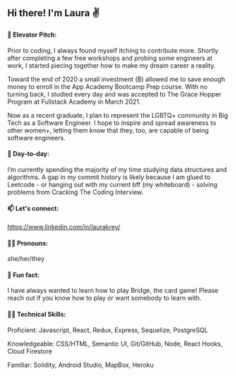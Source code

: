## Hi there! I'm Laura ✌

####  💬  Elevator Pitch: 
Prior to coding, I always found myself itching to contribute more. Shortly after completing a few free workshops and probing some engineers at work, I started piecing together how to make my dream career a reality.

Toward the end of 2020 a small investment (₿) allowed me to save enough money to enroll in the App Academy Bootcamp Prep course. With no turning back, I studied every day and was accepted to The Grace Hopper Program at Fullstack Academy in March 2021.

Now as a recent graduate, I plan to represent the LGBTQ+ community in Big Tech as a Software Engineer. I hope to inspire and spread awareness to other women+, letting them know that they, too, are capable of being software engineers.

####  📅 Day-to-day:
I’m currently spending the majority of my time studying data structures and algorithms. A gap in my commit history is likely because I am glued to Leetcode - or hanging out with my current bff (my whiteboard) - solving problems from Cracking The Coding Interview.

####  📫  Let's connect: 
https://www.linkedin.com/in/laurakrey/

####  🏳️‍🌈  Pronouns:
she/her/they 

####  🤠  Fun fact:
I have always wanted to learn how to play Bridge, the card game! Please reach out if you know how to play or want somebody to learn with.

#### 👩‍💻 Technical Skills:
Proficient: Javascript, React, Redux, Express, Sequelize, PostgreSQL

Knowledgeable: CSS/HTML, Semantic UI, Git/GitHub, Node, React Hooks, Cloud Firestore

Familiar: Solidity, Android Studio, MapBox, Heroku
